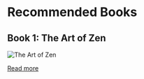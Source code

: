 # Recommended Books

## Book 1: The Art of Zen

![The Art of Zen](https://plus.unsplash.com/premium_photo-1670148434900-5f0af77ba500?q=80&w=1974&auto=format&fit=crop&ixlib=rb-4.0.3&ixid=M3wxMjA3fDB8MHxwaG90by1wYWdlfHx8fGVufDB8fHx8fA%3D%3D)

[Read more](https://example.com/art-of-zen)
